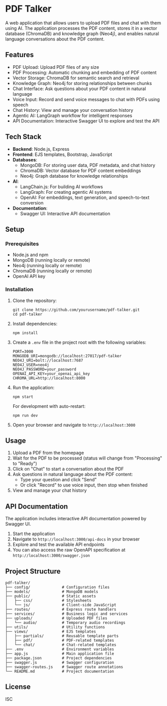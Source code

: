 # PDF Talker

A web application that allows users to upload PDF files and chat with them using AI. The application processes the PDF content, stores it in a vector database (ChromaDB) and knowledge graph (Neo4j), and enables natural language conversations about the PDF content.

## Features

- PDF Upload: Upload PDF files of any size
- PDF Processing: Automatic chunking and embedding of PDF content
- Vector Storage: ChromaDB for semantic search and retrieval
- Knowledge Graph: Neo4j for storing relationships between chunks
- Chat Interface: Ask questions about your PDF content in natural language
- Voice Input: Record and send voice messages to chat with PDFs using speech
- Chat History: View and manage your conversation history
- Agentic AI: LangGraph workflow for intelligent responses
- API Documentation: Interactive Swagger UI to explore and test the API

## Tech Stack

- **Backend**: Node.js, Express
- **Frontend**: EJS templates, Bootstrap, JavaScript
- **Databases**:
  - MongoDB: For storing user data, PDF metadata, and chat history
  - ChromaDB: Vector database for PDF content embeddings
  - Neo4j: Graph database for knowledge relationships
- **AI**:
  - LangChain.js: For building AI workflows
  - LangGraph: For creating agentic AI systems
  - OpenAI: For embeddings, text generation, and speech-to-text conversion
- **Documentation**:
  - Swagger UI: Interactive API documentation

## Setup

### Prerequisites

- Node.js and npm
- MongoDB (running locally or remote)
- Neo4j (running locally or remote)
- ChromaDB (running locally or remote)
- OpenAI API key

### Installation

1. Clone the repository:
   ```
   git clone https://github.com/yourusername/pdf-talker.git
   cd pdf-talker
   ```

2. Install dependencies:
   ```
   npm install
   ```

3. Create a `.env` file in the project root with the following variables:
   ```
   PORT=3000
   MONGODB_URI=mongodb://localhost:27017/pdf-talker
   NEO4J_URI=bolt://localhost:7687
   NEO4J_USER=neo4j
   NEO4J_PASSWORD=your_password
   OPENAI_API_KEY=your_openai_api_key
   CHROMA_URL=http://localhost:8000
   ```

4. Run the application:
   ```
   npm start
   ```

   For development with auto-restart:
   ```
   npm run dev
   ```

5. Open your browser and navigate to `http://localhost:3000`

## Usage

1. Upload a PDF from the homepage
2. Wait for the PDF to be processed (status will change from "Processing" to "Ready")
3. Click on "Chat" to start a conversation about the PDF
4. Ask questions in natural language about the PDF content:
   - Type your question and click "Send"
   - Or click "Record" to use voice input, then stop when finished
5. View and manage your chat history

## API Documentation

The application includes interactive API documentation powered by Swagger UI.

1. Start the application
2. Navigate to `http://localhost:3000/api-docs` in your browser
3. Explore and test the available API endpoints
4. You can also access the raw OpenAPI specification at `http://localhost:3000/swagger.json`

## Project Structure

```
pdf-talker/
├── config/              # Configuration files
├── models/              # MongoDB models
├── public/              # Static assets
│   ├── css/             # Stylesheets
│   └── js/              # Client-side JavaScript
├── routes/              # Express route handlers
├── services/            # Business logic and services
├── uploads/             # Uploaded PDF files
│   └── audio/           # Temporary audio recordings
├── utils/               # Utility functions
├── views/               # EJS templates
│   ├── partials/        # Reusable template parts
│   ├── pdf/             # PDF-related templates
│   └── chat/            # Chat-related templates
├── .env                 # Environment variables
├── app.js               # Main application file
├── package.json         # Project dependencies
├── swagger.js           # Swagger configuration
├── swagger-routes.js    # Swagger route annotations
└── README.md            # Project documentation
```

## License

ISC 